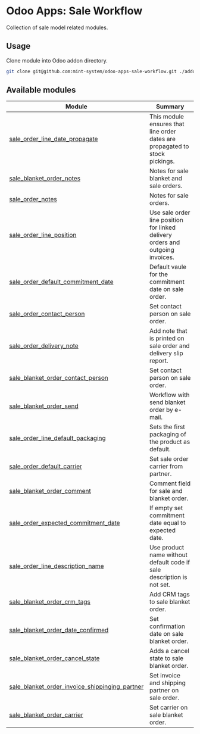 # Odoo Apps: Sale Workflow

Collection of sale model related modules.

## Usage

Clone module into Odoo addon directory.

```bash
git clone git@github.com:mint-system/odoo-apps-sale-workflow.git ./addons/sale_workflow
```

## Available modules

| Module                                                                                            | Summary                                                                        |
| ------------------------------------------------------------------------------------------------- | ------------------------------------------------------------------------------ |
| [sale_order_line_date_propagate](sale_order_line_date_propagate/)                                 | This module ensures that line order dates are propagated to stock pickings.    |
| [sale_blanket_order_notes](sale_blanket_order_notes/)                                             | Notes for sale blanket and sale orders.                                        |
| [sale_order_notes](sale_order_notes/)                                                             | Notes for sale orders.                                                         |
| [sale_order_line_position](sale_order_line_position/)                                             | Use sale order line position for linked delivery orders and outgoing invoices. |
| [sale_order_default_commitment_date](sale_order_default_commitment_date/)                         | Default vaule for the commitment date on sale order.                           |
| [sale_order_contact_person](sale_order_contact_person/)                                           | Set contact person on sale order.                                              |
| [sale_order_delivery_note](sale_order_delivery_note/)                                             | Add note that is printed on sale order and delivery slip report.               |
| [sale_blanket_order_contact_person](sale_blanket_order_contact_person/)                           | Set contact person on sale order.                                              |
| [sale_blanket_order_send](sale_blanket_order_send/)                                               | Workflow with send blanket order by e-mail.                                    |
| [sale_order_line_default_packaging](sale_order_line_default_packaging/)                           | Sets the first packaging of the product as default.                            |
| [sale_order_default_carrier](sale_order_default_carrier/)                                         | Set sale order carrier from partner.                                           |
| [sale_blanket_order_comment](sale_blanket_order_comment/)                                         | Comment field for sale and blanket order.                                      |
| [sale_order_expected_commitment_date](sale_order_expected_commitment_date/)                       | If empty set commitment date equal to expected date.                           |
| [sale_order_line_description_name](sale_order_line_description_name/)                             | Use product name without default code if sale description is not set.          |
| [sale_blanket_order_crm_tags](sale_blanket_order_crm_tags/)                                       | Add CRM tags to sale blanket order.                                            |
| [sale_blanket_order_date_confirmed](sale_blanket_order_date_confirmed/)                           | Set confirmation date on sale blanket order.                                   |
| [sale_blanket_order_cancel_state](sale_blanket_order_cancel_state/)                               | Adds a cancel state to sale blanket order.                                     |
| [sale_blanket_order_invoice_shippinging_partner](sale_blanket_order_invoice_shippinging_partner/) | Set invoice and shipping partner on sale order.                                |
| [sale_blanket_order_carrier](sale_blanket_order_carrier/)                                         | Set carrier on sale blanket order.                                             |
